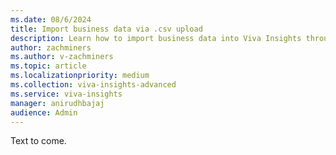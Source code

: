 ```yaml
---
ms.date: 08/6/2024
title: Import business data via .csv upload
description: Learn how to import business data into Viva Insights through a .csv file upload.
author: zachminers
ms.author: v-zachminers
ms.topic: article
ms.localizationpriority: medium
ms.collection: viva-insights-advanced
ms.service: viva-insights
manager: anirudhbajaj
audience: Admin
---
```


Text to come.